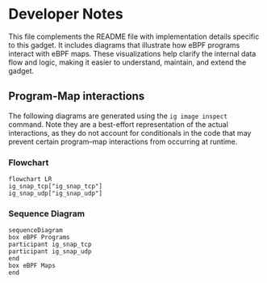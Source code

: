 # Developer Notes

This file complements the README file with implementation details specific to this gadget. It includes diagrams that illustrate how eBPF programs interact with eBPF maps. These visualizations help clarify the internal data flow and logic, making it easier to understand, maintain, and extend the gadget.

## Program-Map interactions

The following diagrams are generated using the `ig image inspect` command. Note they are a best-effort representation of the actual interactions, as they do not account for conditionals in the code that may prevent certain program–map interactions from occurring at runtime.

### Flowchart

```mermaid
flowchart LR
ig_snap_tcp["ig_snap_tcp"]
ig_snap_udp["ig_snap_udp"]
```

### Sequence Diagram

```mermaid
sequenceDiagram
box eBPF Programs
participant ig_snap_tcp
participant ig_snap_udp
end
box eBPF Maps
end
```
